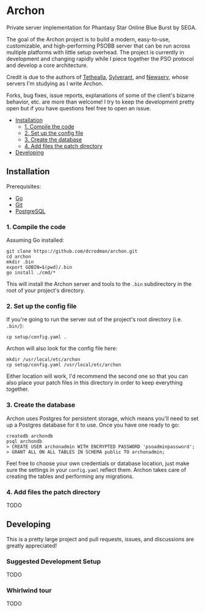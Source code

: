 # Archon

Private server implementation for Phantasy Star Online Blue Burst by SEGA.

The goal of the Archon project is to build a modern, easy-to-use, customizable, and 
high-performing PSOBB server that can be run across multiple platforms with little 
setup overhead. The project is currently in development and changing rapidly while I 
piece together the PSO protocol and develop a core architecture.

Credit is due to the authors of [Tethealla](http://pioneer2.net), 
[Sylverant](http://sylverant.net), and [Newserv](http://www.fuzziqersoftware.com), 
whose servers I'm studying as I write Archon.

Forks, bug fixes, issue reports, explanations of some of the client's bizarre behavior, 
etc. are more than welcome! I try to keep the development pretty open but if you have
questions feel free to open an issue.

- [Installation](#installation)
    * [1. Compile the code](#1-compile-the-code)
    * [2. Set up the config file](#2-set-up-the-config-file)
    * [3. Create the database](#3-create-the-database)
    * [4. Add files the patch directory](#4-add-files-the-patch-directory)
- [Developing](#developing)

## Installation

Prerequisites:
* [Go](https://golang.org)
* [Git](https://git-scm.com/)
* [PostgreSQL](https://www.postgresql.org/)

### 1. Compile the code

Assuming Go installed:

    git clone https://github.com/dcrodman/archon.git
    cd archon
    mkdir .bin
    export GOBIN=$(pwd)/.bin
    go install ./cmd/*
    
This will install the Archon server and tools to the `.bin` subdirectory in the root 
of your project's directory.

### 2. Set up the config file

If you're going to run the server out of the project's root directory (i.e. `.bin/`):

    cp setup/config.yaml .
   
Archon will also look for the config file here:

    mkdir /usr/local/etc/archon
    cp setup/config.yaml /usr/local/etc/archon

Either location will work, I'd recommend the second one so that you can also place your patch
files in this directory in order to keep everything together.

### 3. Create the database

Archon uses Postgres for persistent storage, which means you'll need to set up a Postgres database
for it to use. Once you have one ready to go: 

    createdb archondb
    psql archondb
    > CREATE USER archonadmin WITH ENCRYPTED PASSWORD 'psoadminpassword';
    > GRANT ALL ON ALL TABLES IN SCHEMA public TO archonadmin;

Feel free to choose your own credentials or database location, just make sure the settings in your 
`config.yaml` reflect them. Archon takes care of creating the tables and performing any migrations.
 
### 4. Add files the patch directory

TODO

## Developing

This is a pretty large project and pull requests, issues, and discussions are greatly appreciated!

### Suggested Development Setup
TODO

### Whirlwind tour
   TODO